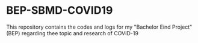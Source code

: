 # BEP-SBMD-COVID19
This repository contains the codes and logs for my "Bachelor Eind Project" (BEP) regarding thee topic and research of COVID-19

